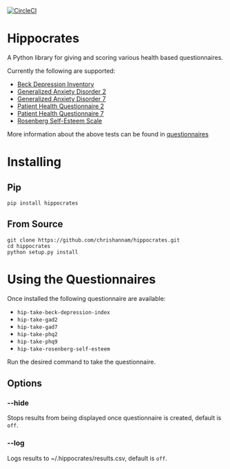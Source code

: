 [![CircleCI](https://circleci.com/gh/chrishannam/hippocrates/tree/master.svg?style=svg)](https://circleci.com/gh/chrishannam/hippocrates/tree/master)

# Hippocrates
A Python library for giving and scoring various health based questionnaires.

Currently the following are supported:
* [Beck Depression Inventory](https://en.wikipedia.org/wiki/Beck_Depression_Inventory)
* [Generalized Anxiety Disorder 2](https://en.wikipedia.org/wiki/Generalized_anxiety_disorder)
* [Generalized Anxiety Disorder 7](https://en.wikipedia.org/wiki/Generalized_Anxiety_Disorder_7)
* [Patient Health Questionnaire 2](https://en.wikipedia.org/wiki/Patient_Health_Questionnaire#2-item_depression_screener)
* [Patient Health Questionnaire 7](https://en.wikipedia.org/wiki/PHQ-9)
* [Rosenberg Self-Esteem Scale](https://en.wikipedia.org/wiki/Rosenberg_self-esteem_scale)

More information about the above tests can be found in [questionnaires](docs/questionnaires.md)

# Installing
## Pip
`pip install hippocrates`

## From Source
```
git clone https://github.com/chrishannam/hippocrates.git
cd hippocrates
python setup.py install
```


# Using the Questionnaires
Once installed the following questionnaire are available:

* `hip-take-beck-depression-index`
* `hip-take-gad2`
* `hip-take-gad7`
* `hip-take-phq2`
* `hip-take-phq9`
* `hip-take-rosenberg-self-esteem`

Run the desired command to take the questionnaire.

## Options

### --hide
Stops results from being displayed once questionnaire is created, default is `off`.

### --log
Logs results to ~/.hippocrates/results.csv, default is `off`.
